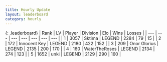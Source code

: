 ```yaml
---
title: Hourly Update
layout: leaderboard
category: hourly
---
```


{: .leaderboard}
| Rank | LV | Player | Division | Elo | Wins | Losses |
| --- | --- | --- | --- | --- | --- | --- |
| <span data-change="0">1</span> | 3057 | <span title="ID: 353063">Sktima</span> | LEGEND | <span data-change="0">2284</span> | <span data-change="0">79</span> | <span data-change="0">15</span> |
| <span data-change="0">2</span> | 172 | <span title="ID: 773025">Innocent Key</span> | LEGEND | <span data-change="0">2180</span> | <span data-change="0">422</span> | <span data-change="0">152</span> |
| <span data-change="0">3</span> | 209 | <span title="ID: 752665">Onor Glorius</span> | LEGEND | <span data-change="0">2135</span> | <span data-change="0">200</span> | <span data-change="0">170</span> |
| <span data-change="0">4</span> | 160 | <span title="ID: 773086">WaterTheRoses</span> | LEGEND | <span data-change="0">2134</span> | <span data-change="0">274</span> | <span data-change="0">123</span> |
| <span data-change="0">5</span> | 1652 | <span title="ID: 692745">unki</span> | LEGEND | <span data-change="0">2129</span> | <span data-change="0">290</span> | <span data-change="0">160</span> |